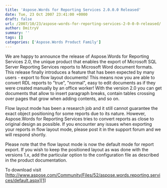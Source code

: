 ```yaml
---
title: 'Aspose.Words for Reporting Services 2.0.0.0 Released'
date: Tue, 23 Oct 2007 23:41:00 +0000
draft: false
url: /2007/10/23/aspose-words-for-reporting-services-2-0-0-0-released/
author: DmitryV
summary: ''
tags: []
categories: ['Aspose.Words Product Family']
---
```


We are happy to announce the release of Aspose.Words for Reporting Services 2.0, the unique product that enables the export of Microsoft SQL Server Reporting Services reports to Microsoft Word document formats. This release finally introduces a feature that has been expected by many users - export to flow layout documents! This means now you are able to convert RDL reports to "true", "normal", easy to edit documents as if they were created manually by an office worker! With the version 2.0 you can get documents that allow to insert paragraph breaks, contain tables crossing over pages that grow when adding contents, and so on.

Flow layout mode has been a research job and it still cannot guarantee the exact object positioning for some reports due to its nature. However, Aspose.Words for Reporting Services tries to convert reports as close to original design as possible. If you encounter any issues when exporting your reports in flow layout mode, please post it in the support forum and we will respond shortly.

Please note that the flow layout mode is now the default mode for report export. If you wish to keep the positioned layout as was done with the versions 1.x, add the particular option to the configuration file as described in the product documentation.

To download visit [http://www.aspose.com/Community/Files/52/aspose.words.reporting.services/default.aspx][1]




[1]: http://www.aspose.com/Community/Files/52/aspose.words.reporting.services/default.aspx




